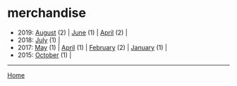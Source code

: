 # merchandise

  * 2019: 
      [August](./merchandise-2019-08.md) (2) | 
      [June](./merchandise-2019-06.md) (1) | 
      [April](./merchandise-2019-04.md) (2) | 
  * 2018: 
      [July](./merchandise-2018-07.md) (1) | 
  * 2017: 
      [May](./merchandise-2017-05.md) (1) | 
      [April](./merchandise-2017-04.md) (1) | 
      [February](./merchandise-2017-02.md) (2) | 
      [January](./merchandise-2017-01.md) (1) | 
  * 2015: 
      [October](./merchandise-2015-10.md) (1) | 

----

[Home](../)
